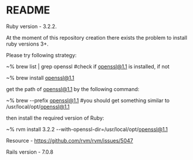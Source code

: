 # README

Ruby version - 3.2.2.

At the moment of this repository creation there exists the problem to install ruby versions 3+.

Please try following strategy:

~% brew list | grep openssl #check if openssl@1.1 is installed, if not

~% brew install openssl@1.1

get the path of openssl@1.1 by the following command:

~% brew --prefix openssl@1.1 #you should get something similar to /usr/local/opt/openssl@1.1

then install the required version of Ruby:

~% rvm install 3.2.2 --with-openssl-dir=/usr/local/opt/openssl@1.1

Resource - https://github.com/rvm/rvm/issues/5047

Rails version - 7.0.8